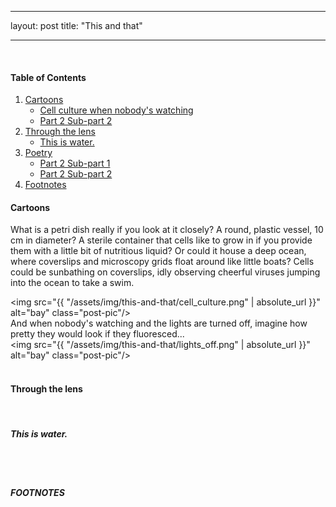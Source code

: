 
---
layout: post
title:  "This and that"

---

<br />

#### Table of Contents
1. [Cartoons](#cartoons)
    * [Cell culture when nobody's watching](#cell-culture-when-nobody's-watching)
    * [Part 2 Sub-part 2](#part-2-sub-part-2)
2. [Through the lens](#through-the-lens)
    * [This is water.](#this-is-water)
4. [Poetry](#poetry)
    * [Part 2 Sub-part 1](#part-2-sub-part-1)
    * [Part 2 Sub-part 2](#part-2-sub-part-2)
5. [Footnotes](#footnotes)

#### Cartoons

What is a petri dish really if you look at it closely? A round, plastic vessel, 10 cm in diameter? A sterile container that cells like to grow in if you provide them with a little bit of nutritious liquid? Or could it house a deep ocean, where coverslips and microscopy grids float around like little boats? Cells could be sunbathing on coverslips, idly observing cheerful viruses jumping into the ocean to take a swim. 

<img src="{{ "/assets/img/this-and-that/cell_culture.png" | absolute_url }}" alt="bay" class="post-pic"/>
<br />
And when nobody's watching and the lights are turned off, imagine how pretty they would look if they fluoresced... 
<br />
<img src="{{ "/assets/img/this-and-that/lights_off.png" | absolute_url }}" alt="bay" class="post-pic"/>
<br />
<br />

#### Through the lens


<br />

##### This is water.


<br />



<br />


##### FOOTNOTES

[^1]: This is a note!


<br />
